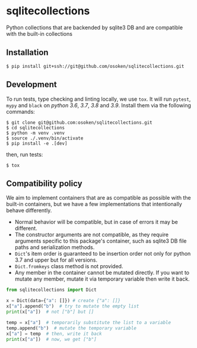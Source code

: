 # sqlitecollections

Python collections that are backended by sqlite3 DB and are compatible with the built-in collections

## Installation

```
$ pip install git+ssh://git@github.com/osoken/sqlitecollections.git
```

## Development

To run tests, type checking and linting locally, we use `tox`.
It will run `pytest`, `mypy` and `black` on _python 3.6_, _3.7_, _3.8_ and _3.9_.
Install them via the following commands:

```
$ git clone git@github.com:osoken/sqlitecollections.git
$ cd sqlitecollections
$ python -m venv .venv
$ source ./.venv/bin/activate
$ pip install -e .[dev]
```

then, run tests:

```
$ tox
```

## Compatibility policy

We aim to implement containers that are as compatible as possible with the built-in containers, but we have a few implementations that intentionally behave differently.

- Normal behavior will be compatible, but in case of errors it may be different.
- The constructor arguments are not compatible, as they require arguments specific to this package's container, such as sqlite3 DB file paths and serialization methods.
- `Dict`'s item order is guaranteed to be insertion order not only for python 3.7 and upper but for all versions.
- `Dict.fromkeys` class method is not provided.
- Any member in the container cannot be mutated directly. If you want to mutate any member, mutate it via temporary variable then write it back.

```python
from sqlitecollections import Dict

x = Dict(data={"a": []}) # create {"a": []}
x["a"].append("b")  # try to mutate the empty list
print(x["a"])  # not ["b"] but []

temp = x["a"]  # temporarily substitute the list to a variable
temp.append("b")  # mutate the temporary variable
x["a"] = temp  # then, write it back
print(x["a"])  # now, we get ["b"]
```
